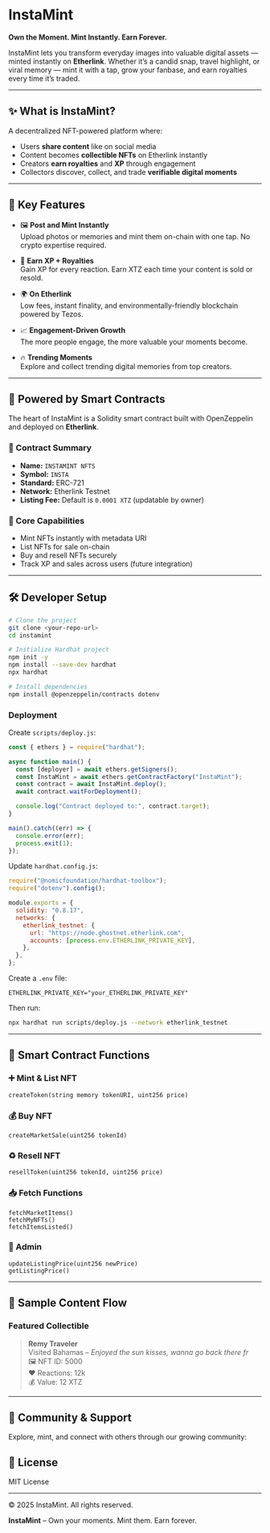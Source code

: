 # InstaMint

**Own the Moment. Mint Instantly. Earn Forever.**

InstaMint lets you transform everyday images into valuable digital assets — minted instantly on **Etherlink**. Whether it’s a candid snap, travel highlight, or viral memory — mint it with a tap, grow your fanbase, and earn royalties every time it’s traded.

---

## ✨ What is InstaMint?

A decentralized NFT-powered platform where:

- Users **share content** like on social media
- Content becomes **collectible NFTs** on Etherlink instantly
- Creators **earn royalties** and **XP** through engagement
- Collectors discover, collect, and trade **verifiable digital moments**

---

## 🚀 Key Features

- 🖼️ **Post and Mint Instantly**  
  Upload photos or memories and mint them on-chain with one tap. No crypto expertise required.

- 💸 **Earn XP + Royalties**  
  Gain XP for every reaction. Earn XTZ each time your content is sold or resold.

- 🌍 **On Etherlink**  
  Low fees, instant finality, and environmentally-friendly blockchain powered by Tezos.

- 📈 **Engagement-Driven Growth**  
  The more people engage, the more valuable your moments become.

- 🔥 **Trending Moments**  
  Explore and collect trending digital memories from top creators.

---

## 🧱 Powered by Smart Contracts

The heart of InstaMint is a Solidity smart contract built with OpenZeppelin and deployed on **Etherlink**.

### 📄 Contract Summary

- **Name:** `INSTAMINT NFTS`
- **Symbol:** `INSTA`
- **Standard:** ERC-721
- **Network:** Etherlink Testnet
- **Listing Fee:** Default is `0.0001 XTZ` (updatable by owner)

### 🔐 Core Capabilities

- Mint NFTs instantly with metadata URI
- List NFTs for sale on-chain
- Buy and resell NFTs securely
- Track XP and sales across users (future integration)

---

## 🛠 Developer Setup

```bash
# Clone the project
git clone <your-repo-url>
cd instamint

# Initialize Hardhat project
npm init -y
npm install --save-dev hardhat
npx hardhat

# Install dependencies
npm install @openzeppelin/contracts dotenv
```

### Deployment

Create `scripts/deploy.js`:

```js
const { ethers } = require("hardhat");

async function main() {
  const [deployer] = await ethers.getSigners();
  const InstaMint = await ethers.getContractFactory("InstaMint");
  const contract = await InstaMint.deploy();
  await contract.waitForDeployment();

  console.log("Contract deployed to:", contract.target);
}

main().catch((err) => {
  console.error(err);
  process.exit(1);
});
```

Update `hardhat.config.js`:

```js
require("@nomicfoundation/hardhat-toolbox");
require("dotenv").config();

module.exports = {
  solidity: "0.8.17",
  networks: {
    etherlink_testnet: {
      url: "https://node.ghostnet.etherlink.com",
      accounts: [process.env.ETHERLINK_PRIVATE_KEY],
    },
  },
};
```

Create a `.env` file:

```env
ETHERLINK_PRIVATE_KEY="your_ETHERLINK_PRIVATE_KEY"
```

Then run:

```bash
npx hardhat run scripts/deploy.js --network etherlink_testnet
```

---

## 🧠 Smart Contract Functions

### ➕ Mint & List NFT

```solidity
createToken(string memory tokenURI, uint256 price)
```

### 💰 Buy NFT

```solidity
createMarketSale(uint256 tokenId)
```

### ♻️ Resell NFT

```solidity
resellToken(uint256 tokenId, uint256 price)
```

### 📥 Fetch Functions

```solidity
fetchMarketItems()
fetchMyNFTs()
fetchItemsListed()
```

### 🔧 Admin

```solidity
updateListingPrice(uint256 newPrice)
getListingPrice()
```

---

## 📸 Sample Content Flow

### Featured Collectible

> **Remy Traveler**  
> Visited Bahamas – _Enjoyed the sun kisses, wanna go back there fr_  
> 🖼️ NFT ID: 5000  
> ❤️ Reactions: 12k  
> 💰 Value: 12 XTZ

---

## 📢 Community & Support

Explore, mint, and connect with others through our growing community:

## 📄 License

MIT License

---

© 2025 InstaMint. All rights reserved.

**InstaMint** – Own your moments. Mint them. Earn forever.
